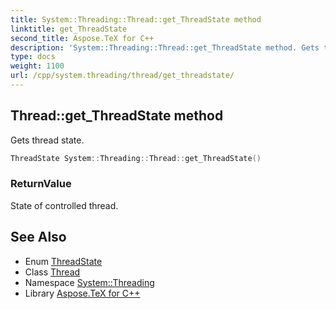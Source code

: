 ```yaml
---
title: System::Threading::Thread::get_ThreadState method
linktitle: get_ThreadState
second_title: Aspose.TeX for C++
description: 'System::Threading::Thread::get_ThreadState method. Gets thread state in C++.'
type: docs
weight: 1100
url: /cpp/system.threading/thread/get_threadstate/
---
```

## Thread::get_ThreadState method


Gets thread state.

```cpp
ThreadState System::Threading::Thread::get_ThreadState()
```


### ReturnValue

State of controlled thread.

## See Also

* Enum [ThreadState](../../threadstate/)
* Class [Thread](../)
* Namespace [System::Threading](../../)
* Library [Aspose.TeX for C++](../../../)
